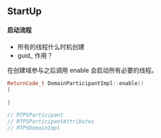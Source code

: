 ## StartUp

#### 启动流程

- 所有的线程什么时机创建
- guid_ 作用？





在创建域参与之后调用 enable 会启动所有必要的线程。

```c++
ReturnCode_t DomainParticipantImpl::enable()
{
  
}
```



```c++
// RTPSParticipant 
// RTPSParticipantAttributes
// RTPSDomainImpl

```

